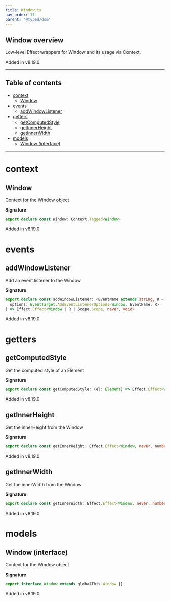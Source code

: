 ```yaml
---
title: Window.ts
nav_order: 11
parent: "@typed/dom"
---
```


## Window overview

Low-level Effect wrappers for Window and its usage via Context.

Added in v8.19.0

---

<h2 class="text-delta">Table of contents</h2>

- [context](#context)
  - [Window](#window)
- [events](#events)
  - [addWindowListener](#addwindowlistener)
- [getters](#getters)
  - [getComputedStyle](#getcomputedstyle)
  - [getInnerHeight](#getinnerheight)
  - [getInnerWidth](#getinnerwidth)
- [models](#models)
  - [Window (interface)](#window-interface)

---

# context

## Window

Context for the Window object

**Signature**

```ts
export declare const Window: Context.Tagged<Window>
```

Added in v8.19.0

# events

## addWindowListener

Add an event listener to the Window

**Signature**

```ts
export declare const addWindowListener: <EventName extends string, R = never>(
  options: EventTarget.AddEventListenerOptions<Window, EventName, R>
) => Effect.Effect<Window | R | Scope.Scope, never, void>
```

Added in v8.19.0

# getters

## getComputedStyle

Get the computed style of an Element

**Signature**

```ts
export declare const getComputedStyle: (el: Element) => Effect.Effect<Window, never, CSSStyleDeclaration>
```

Added in v8.19.0

## getInnerHeight

Get the innerHeight from the Window

**Signature**

```ts
export declare const getInnerHeight: Effect.Effect<Window, never, number>
```

Added in v8.19.0

## getInnerWidth

Get the innerWidth from the Window

**Signature**

```ts
export declare const getInnerWidth: Effect.Effect<Window, never, number>
```

Added in v8.19.0

# models

## Window (interface)

Context for the Window object

**Signature**

```ts
export interface Window extends globalThis.Window {}
```

Added in v8.19.0
